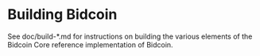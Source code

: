 Building Bidcoin
================

See doc/build-*.md for instructions on building the various
elements of the Bidcoin Core reference implementation of Bidcoin.
